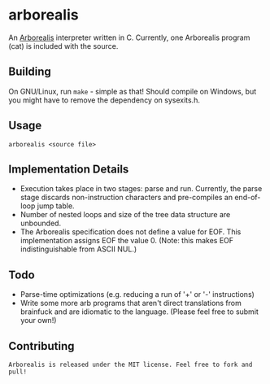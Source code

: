 arborealis
==========
An [Arborealis](http://esolangs.org/wiki/Arborealis) interpreter written in C.
Currently, one Arborealis program (cat) is included with the source.

## Building
On GNU/Linux, run `make` - simple as that! Should compile on Windows, but you might have to remove the dependency on sysexits.h.

## Usage
`arborealis <source file>`

## Implementation Details
* Execution takes place in two stages: parse and run. Currently, the parse stage
  discards non-instruction characters and pre-compiles an end-of-loop jump table.
* Number of nested loops and size of the tree data structure are unbounded.
* The Arborealis specification does not define a value for EOF. This implementation
  assigns EOF the value 0. (Note: this makes EOF indistinguishable from ASCII NUL.)

## Todo
* Parse-time optimizations (e.g. reducing a run of '+' or '-' instructions)
* Write some more arb programs that aren't direct translations from brainfuck
  and are idiomatic to the language. (Please feel free to submit your own!)

## Contributing
	Arborealis is released under the MIT license. Feel free to fork and pull!
